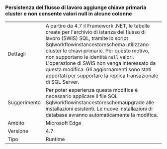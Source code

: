 ### <a name="workflow-sql-persistence-adds-primary-key-clusters-and-disallows-null-values-in-some-columns"></a>Persistenza del flusso di lavoro aggiunge chiave primaria cluster e non consente valori null in alcune colonne

|   |   |
|---|---|
|Dettagli|A partire da 4.7 il Framework .NET, le tabelle create per l'archivio di istanza del flusso di lavoro (SWIS) SQL, tramite lo script Sqlworkflowinstancestoreschema utilizzano cluster le chiavi primarie. Per questo motivo, non supportano le identità <code>null</code> valori. L'operazione di SWIS non venga interessato da questa modifica. Gli aggiornamenti sono stati apportati per supportare la replica transazionale di SQL Server.|
|Suggerimento|Per poter esperienza questa modifica è necessario applicare il file SQL Sqlworkflowinstancestoreschemaupgrade alle installazioni esistenti. Le nuove installazioni di database avranno automaticamente la modifica.|
|Ambito|Microsoft Edge|
|Versione|4.7|
|Tipo|Runtime|

